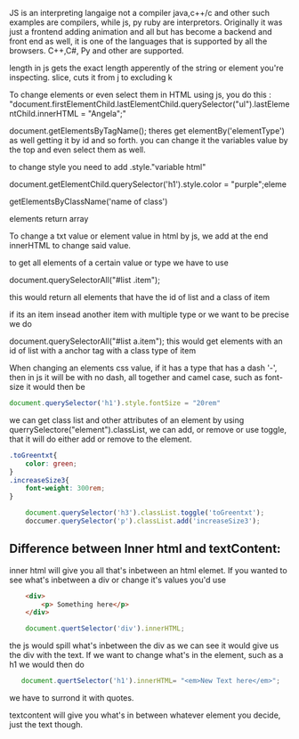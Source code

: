 JS is an interpreting langaige not a compiler java,c++/c and other such examples are compilers, while js, py ruby are interpretors.
Originally it was just a frontend adding animation and all but has become a backend and front end as well, it is one of the languages that is supported by all the browsers. C++,C#, Py and other are supported.

length in js gets the exact length apperently of the string or element you're inspecting.
slice, cuts it from j to excluding k

To change elements or even select them in HTML using js, you do this :
"document.firstElementChild.lastElementChild.querySelector("ul").lastElementChild.innerHTML = "Angela";"

document.getElementsByTagName();
theres get elementBy('elementType') as well getting it by id and so forth. you can change it the variables value by the top and even select them as well.

to change style you need to add .style."variable html"

document.getElementChild.querySelector('h1').style.color = "purple";eleme

getElementsByClassName('name of class')

elements return array 

To change a txt value or element value in html by js, we add at the end innerHTML to change said value.

to get all elements of a certain value or type we have to use

document.querySelectorAll("#list .item");

this would return all elements that have the id of list and a class of item

if its an item insead another item with multiple type or we want to be precise
we do 

document.querySelectorAll("#list a.item");
this would get elements with an id of list with a anchor tag with a class type of item


When changing an elements css value, if it has a type that has a dash '-', then in js it will be with no dash, all together and camel case, such as font-size it would then be 
```js
document.querySelector('h1').style.fontSize = "20rem"
```

we can get class list and other attributes of an element by using querrySelectore("element").classList, we can add, or remove  or use toggle, that it will do either add or remove to the element.

```css
.toGreentxt{
    color: green;
}
.increaseSize3{
    font-weight: 300rem;
}
```
```js
    document.querySelector('h3').classList.toggle('toGreentxt');
    doccumer.querySelector('p').classList.add('increaseSize3');
```

Difference between Inner html and textContent:
----------------------------------------------------
inner html will give you all that's inbetween an html elemet. If you wanted to see what's inbetween a div or change it's values you'd use 
```html
    <div>
        <p> Something here</p>
    </div>
```
```js   
    document.quertSelector('div').innerHTML;

```
the js would spill what's inbetween the div as we can see it would give us the div with the text. If we want to change what's in the element, such as a h1  we would then do

```js
   document.quertSelector('h1').innerHTML= "<em>New Text here</em>"; 
```
we have to surrond it with quotes.

textcontent will give you what's in between whatever element you decide, just the text though. 
